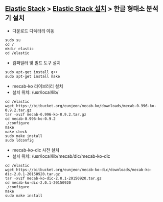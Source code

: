 ﻿## [Elastic Stack](https://github.com/colaboy2010hot/ElasticStack/blob/master/README.md) > [Elastic Stack 설치](https://github.com/colaboy2010hot/ElasticStack/blob/master/Install/README.md) > 한글 형태소 분석기 설치

* 다운로드 디렉터리 이동
```
sudo su
cd /
mkdir elastic
cd /elastic
```

* 컴파일러 및 빌드 도구 설치
```
sudo apt-get install g++
sudo apt-get install make
```

* mecab-ko 라이브러리 설치
* 설치 위치: /usr/local/lib/
```
cd /elastic
wget https://bitbucket.org/eunjeon/mecab-ko/downloads/mecab-0.996-ko-0.9.2.tar.gz
tar -xvzf mecab-0.996-ko-0.9.2.tar.gz
cd mecab-0.996-ko-0.9.2
./configure
make
make check
sudo make install
sudo ldconfig
```

* mecab-ko-dic 사전 설치
* 설치 위치: /usr/local/lib/mecab/dic/mecab-ko-dic
```
cd /elastic
wget https://bitbucket.org/eunjeon/mecab-ko-dic/downloads/mecab-ko-dic-2.0.1-20150920.tar.gz
tar -xvzf mecab-ko-dic-2.0.1-20150920.tar.gz  
cd mecab-ko-dic-2.0.1-20150920
./configure
make
sudo make install
```